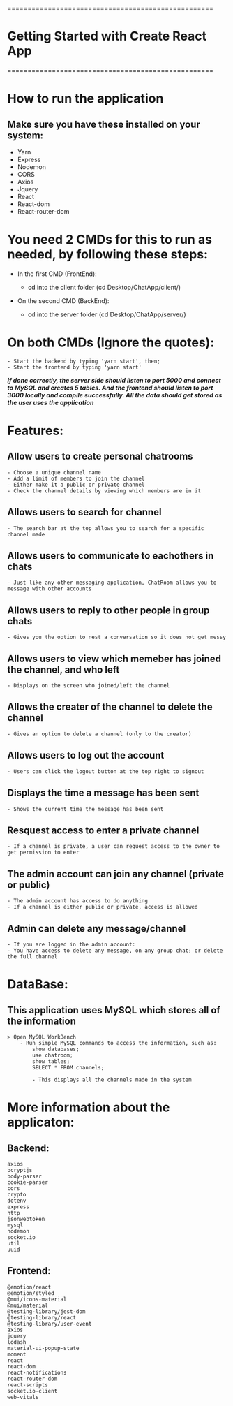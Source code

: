 ===================================================
# Getting Started with Create React App
===================================================
# How to run the application

## Make sure you have these installed on your system:
- Yarn 
- Express
- Nodemon
- CORS
- Axios
- Jquery
- React
- React-dom
- React-router-dom

# You need 2 CMDs for this to run as needed, by following these steps:

- In the first CMD (FrontEnd):
    - cd into the client folder (cd Desktop/ChatApp/client/)
    
- On the second CMD (BackEnd):
    - cd into the server folder (cd Desktop/ChatApp/server/)
    
# On both CMDs (Ignore the quotes): 
    - Start the backend by typing 'yarn start', then;
    - Start the frontend by typing 'yarn start'

***If done correctly, __the server side should listen to port 5000 and connect to MySQL__ and creates 5 tables. And __the frontend should listen to port 3000 locally and compile successfully__. All the data should get stored as the user uses the application***

# Features: 

## Allow users to create personal chatrooms
    - Choose a unique channel name
    - Add a limit of members to join the channel
    - Either make it a public or private channel
    - Check the channel details by viewing which members are in it

## Allows users to search for channel
    - The search bar at the top allows you to search for a specific channel made

## Allows users to communicate to eachothers in chats
    - Just like any other messaging application, ChatRoom allows you to message with other accounts

## Allows users to reply to other people in group chats
    - Gives you the option to nest a conversation so it does not get messy

## Allows users to view which memeber has joined the channel, and who left
    - Displays on the screen who joined/left the channel

## Allows the creater of the channel to delete the channel
    - Gives an option to delete a channel (only to the creator)

## Allows users to log out the account 
    - Users can click the logout button at the top right to signout

## Displays the time a message has been sent
    - Shows the current time the message has been sent

## Resquest access to enter a private channel
    - If a channel is private, a user can request access to the owner to get permission to enter

## The admin account can join any channel (private or public)
    - The admin account has access to do anything
    - If a channel is either public or private, access is allowed

## Admin can delete any message/channel
    - If you are logged in the admin account: 
    - You have access to delete any message, on any group chat; or delete the full channel

# DataBase:

## This application uses MySQL which stores all of the information

    > Open MySQL WorkBench
        - Run simple MySQL commands to access the information, such as:
            show databases;
            use chatroom;
            show tables;
            SELECT * FROM channels;
    
            - This displays all the channels made in the system


# More information about the applicaton:

## Backend:
          
    axios
    bcryptjs
    body-parser
    cookie-parser
    cors
    crypto
    dotenv
    express
    http
    jsonwebtoken
    mysql
    nodemon
    socket.io
    util
    uuid


## Frontend:

    @emotion/react
    @emotion/styled
    @mui/icons-material
    @mui/material
    @testing-library/jest-dom
    @testing-library/react
    @testing-library/user-event
    axios
    jquery
    lodash
    material-ui-popup-state
    moment
    react
    react-dom
    react-notifications
    react-router-dom
    react-scripts
    socket.io-client
    web-vitals
